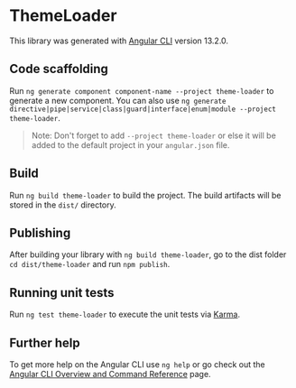 # ThemeLoader

This library was generated with [Angular CLI](https://github.com/angular/angular-cli) version 13.2.0.

## Code scaffolding

Run `ng generate component component-name --project theme-loader` to generate a new component. You can also use `ng generate directive|pipe|service|class|guard|interface|enum|module --project theme-loader`.
> Note: Don't forget to add `--project theme-loader` or else it will be added to the default project in your `angular.json` file. 

## Build

Run `ng build theme-loader` to build the project. The build artifacts will be stored in the `dist/` directory.

## Publishing

After building your library with `ng build theme-loader`, go to the dist folder `cd dist/theme-loader` and run `npm publish`.

## Running unit tests

Run `ng test theme-loader` to execute the unit tests via [Karma](https://karma-runner.github.io).

## Further help

To get more help on the Angular CLI use `ng help` or go check out the [Angular CLI Overview and Command Reference](https://angular.io/cli) page.
